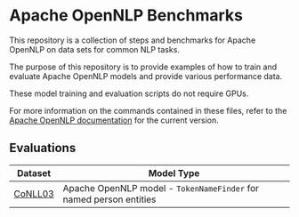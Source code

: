 # Apache OpenNLP Benchmarks

This repository is a collection of steps and benchmarks for Apache OpenNLP on data sets for common NLP tasks.

The purpose of this repository is to provide examples of how to train and evaluate Apache OpenNLP models and provide various performance data.

These model training and evaluation scripts do not require GPUs.

For more information on the commands contained in these files, refer to the [Apache OpenNLP documentation](https://opennlp.apache.org/docs/2.0.0/manual/opennlp.html) for the current version.

## Evaluations

|Dataset|Model Type|
|---|---|
|[CoNLL03](https://github.com/jzonthemtn/opennlp-benchmarks/blob/main/conll03.md)|Apache OpenNLP model - `TokenNameFinder` for named person entities

